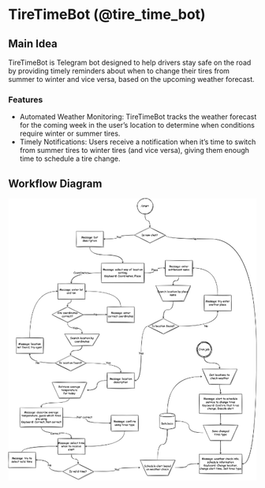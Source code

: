 # TireTimeBot (@tire_time_bot)

## Main Idea

TireTimeBot is Telegram bot designed to help drivers stay safe on the road by providing timely reminders about when to change their tires from summer to winter and vice versa, based on the upcoming weather forecast.

### Features

- Automated Weather Monitoring: TireTimeBot tracks the weather forecast for the coming week in the user’s location to determine when conditions require winter or summer tires.
- Timely Notifications: Users receive a notification when it’s time to switch from summer tires to winter tires (and vice versa), giving them enough time to schedule a tire change.

## Workflow Diagram

![Workflow Diagram](./docs/assets/TireTimeBot.drawio.png)
